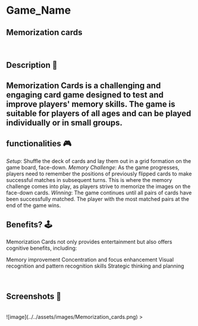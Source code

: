 # **Game_Name** 
Memorization cards
---

<br>

## **Description 📃**

Memorization Cards is a challenging and engaging card game designed to test and improve players' memory skills. The game is suitable for players of all ages and can be played individually or in small groups.
- 

## **functionalities 🎮**
*Setup*: Shuffle the deck of cards and lay them out in a grid formation on the game board, face-down.
*Memory Challenge*: As the game progresses, players need to remember the positions of previously flipped cards to make successful matches in subsequent turns. This is where the memory challenge comes into play, as players strive to memorize the images on the face-down cards.
*Winning*: The game continues until all pairs of cards have been successfully matched. The player with the most matched pairs at the end of the game wins.
<br>

## **Benefits? 🕹️**
Memorization Cards not only provides entertainment but also offers cognitive benefits, including:

Memory improvement
Concentration and focus enhancement
Visual recognition and pattern recognition skills
Strategic thinking and planning


<br>

## **Screenshots 📸**

<br>
 ![image](../../assets/images/Memorization_cards.png)
>

<br>

